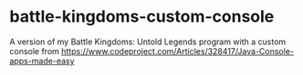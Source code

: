 # battle-kingdoms-custom-console
A version of my Battle Kingdoms: Untold Legends program with a custom console from https://www.codeproject.com/Articles/328417/Java-Console-apps-made-easy
